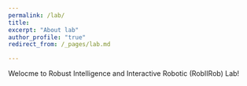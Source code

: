 ```yaml
---
permalink: /lab/
title:
excerpt: "About lab"
author_profile: "true"
redirect_from: /_pages/lab.md

---
```

Welocme to Robust Intelligence and Interactive Robotic (RobIIRob) Lab!


